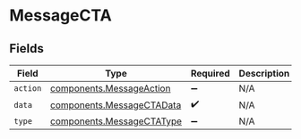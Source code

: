 # MessageCTA


## Fields

| Field                                                                  | Type                                                                   | Required                                                               | Description                                                            |
| ---------------------------------------------------------------------- | ---------------------------------------------------------------------- | ---------------------------------------------------------------------- | ---------------------------------------------------------------------- |
| `action`                                                               | [components.MessageAction](../../models/components/messageaction.md)   | :heavy_minus_sign:                                                     | N/A                                                                    |
| `data`                                                                 | [components.MessageCTAData](../../models/components/messagectadata.md) | :heavy_check_mark:                                                     | N/A                                                                    |
| `type`                                                                 | [components.MessageCTAType](../../models/components/messagectatype.md) | :heavy_minus_sign:                                                     | N/A                                                                    |